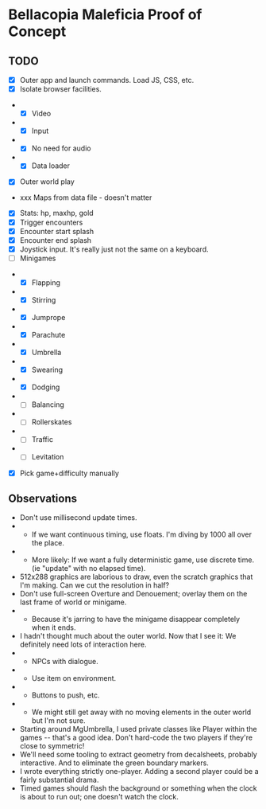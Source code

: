# Bellacopia Maleficia Proof of Concept

## TODO

- [x] Outer app and launch commands. Load JS, CSS, etc.
- [x] Isolate browser facilities.
- - [x] Video
- - [x] Input
- - [x] No need for audio
- - [x] Data loader
- [x] Outer world play
- xxx Maps from data file - doesn't matter
- [x] Stats: hp, maxhp, gold
- [x] Trigger encounters
- [x] Encounter start splash
- [x] Encounter end splash
- [x] Joystick input. It's really just not the same on a keyboard.
- [ ] Minigames
- - [x] Flapping
- - [x] Stirring
- - [x] Jumprope
- - [x] Parachute
- - [x] Umbrella
- - [x] Swearing
- - [x] Dodging
- - [ ] Balancing
- - [ ] Rollerskates
- - [ ] Traffic
- - [ ] Levitation
- [x] Pick game+difficulty manually

## Observations

- Don't use millisecond update times.
- - If we want continuous timing, use floats. I'm diving by 1000 all over the place.
- - More likely: If we want a fully deterministic game, use discrete time. (ie "update" with no elapsed time).
- 512x288 graphics are laborious to draw, even the scratch graphics that I'm making. Can we cut the resolution in half?
- Don't use full-screen Overture and Denouement; overlay them on the last frame of world or minigame.
- - Because it's jarring to have the minigame disappear completely when it ends.
- I hadn't thought much about the outer world. Now that I see it: We definitely need lots of interaction here.
- - NPCs with dialogue.
- - Use item on environment.
- - Buttons to push, etc.
- - We might still get away with no moving elements in the outer world but I'm not sure.
- Starting around MgUmbrella, I used private classes like Player within the games -- that's a good idea. Don't hard-code the two players if they're close to symmetric!
- We'll need some tooling to extract geometry from decalsheets, probably interactive. And to eliminate the green boundary markers.
- I wrote everything strictly one-player. Adding a second player could be a fairly substantial drama.
- Timed games should flash the background or something when the clock is about to run out; one doesn't watch the clock.
